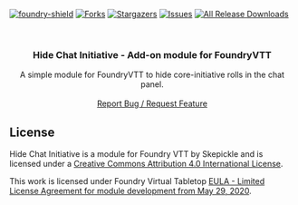 [![foundry-shield]][foundry-url]
[![Forks][forks-shield]][forks-url]
[![Stargazers][stars-shield]][stars-url]
[![Issues][issues-shield]][issues-url]
[![All Release Downloads](https://img.shields.io/github/downloads/skepickle/foundryvtt-hide-chat-initiative/total.svg)]()

<br />
<p align="center">
  <h3 align="center">Hide Chat Initiative - Add-on module for FoundryVTT</h3>
  <p align="center">
    A simple module for FoundryVTT to hide core-initiative rolls in the chat panel.
    <br />
    <br />
    <a href="https://github.com/skepickle/foundryvtt-hide-chat-initiative/issues">Report Bug / Request Feature</a>
  </p>
</p>

## License

Hide Chat Initiative is a module for Foundry VTT by Skepickle and is licensed under a [Creative Commons Attribution 4.0 International License](http://creativecommons.org/licenses/by/4.0/).

This work is licensed under Foundry Virtual Tabletop [EULA - Limited License Agreement for module development from May 29, 2020](https://foundryvtt.com/article/license/).

[foundry-shield]: https://img.shields.io/badge/Foundry-v10-informational
[foundry-url]: https://foundryvtt.com/
[forks-shield]: https://img.shields.io/github/forks/skepickle/foundryvtt-hide-chat-initiative.svg?style=flat-square
[forks-url]: https://github.com/skepickle/foundryvtt-hide-chat-initiative/network/members
[stars-shield]: https://img.shields.io/github/stars/skepickle/foundryvtt-hide-chat-initiative.svg?style=flat-square
[stars-url]: https://github.com/skepickle/foundryvtt-hide-chat-initiative/stargazers
[issues-shield]: https://img.shields.io/github/issues/skepickle/foundryvtt-hide-chat-initiative.svg?style=flat-square
[issues-url]: https://github.com/skepickle/foundryvtt-hide-chat-initiative/issues
